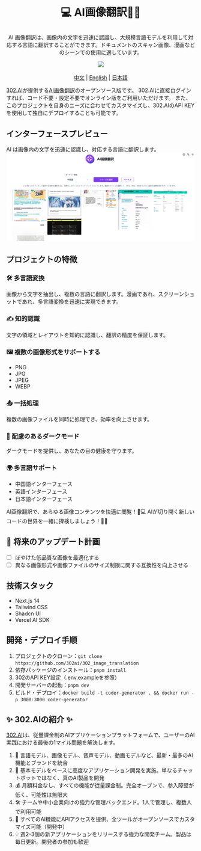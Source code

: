 # <p align="center">💻 AI画像翻訳🚀✨</p>

<p align="center">AI 画像翻訳は、画像内の文字を迅速に認識し、大規模言語モデルを利用して対応する言語に翻訳することができます。ドキュメントのスキャン画像、漫画などのシーンでの使用に適しています。</p>

<p align="center"><a href="https://302.ai/tools/word/" target="blank"><img src="https://file.302ai.cn/gpt/imgs/github/302_badge.png" /></a></p >

<p align="center"><a href="README zh.md">中文</a> | <a href="README.md">English</a> | <a href="README_ja.md">日本語</a></p>


[302.AI](https://302.ai)が提供する[AI画像翻訳](https://302.ai/tools/pt/)のオープンソース版です。
302.AIに直接ログインすれば、コード不要・設定不要でオンライン版をご利用いただけます。
また、このプロジェクトを自身のニーズに合わせてカスタマイズし、302.AIのAPI KEYを使用して独自にデプロイすることも可能です。

## インターフェースプレビュー
AI は画像内の文字を迅速に認識し、対応する言語に翻訳します。
![インターフェースプレビュー](docs/图片翻译日.png)

## プロジェクトの特徴
### 🛠️ 多言語変換
画像から文字を抽出し、複数の言語に翻訳します。漫画であれ、スクリーンショットであれ、多言語変換を迅速に実現できます。
### ✍️ 知的認識
文字の領域とレイアウトを知的に認識し、翻訳の精度を保証します。
### 🖼️ 複数の画像形式をサポートする
- PNG
- JPG
- JPEG
- WEBP
### 📤 一括処理
複数の画像ファイルを同時に処理でき、効率を向上させます。
### 🌙 配慮のあるダークモード
ダークモードを提供し、あなたの目の健康を守ります。
### 🌍 多言語サポート
- 中国語インターフェース
- 英語インターフェース
- 日本語インターフェース


AI画像翻訳で、あらゆる画像コンテンツを快適に閲覧！🎉💻 AIが切り開く新しいコードの世界を一緒に探検しましょう！🌟🚀

## 🚩 将来のアップデート計画
- [ ] ぼやけた低品質な画像を最適化する
- [ ] 異なる画像形式や画像ファイルのサイズ制限に関する互換性を向上させる

## 技術スタック
- Next.js 14
- Tailwind CSS
- Shadcn UI
- Vercel AI SDK

## 開発・デプロイ手順
1. プロジェクトのクローン：`git clone https://github.com/302ai/302_image_translation`
2. 依存パッケージのインストール：`pnpm install`
3. 302のAPI KEY設定（.env.exampleを参照）
4. 開発サーバーの起動：`pnpm dev`
5. ビルド・デプロイ：`docker build -t coder-generator . && docker run -p 3000:3000 coder-generator`


## ✨ 302.AIの紹介 ✨
[302.AI](https://302.ai)は、従量課金制のAIアプリケーションプラットフォームで、ユーザーのAI実践における最後の1マイル問題を解決します。
1. 🧠 言語モデル、画像モデル、音声モデル、動画モデルなど、最新・最多のAI機能とブランドを統合
2. 🚀 基本モデルをベースに高度なアプリケーション開発を実施。単なるチャットボットではなく、真のAI製品を開発
3. 💰 月額料金なし、すべての機能が従量課金制。完全オープンで、参入障壁が低く、可能性は無限大
4. 🛠 チームや中小企業向けの強力な管理バックエンド。1人で管理し、複数人で利用可能
5. 🔗 すべてのAI機能にAPIアクセスを提供、全ツールがオープンソースでカスタマイズ可能（開発中）
6. 💡 週2-3個の新アプリケーションをリリースする強力な開発チーム。製品は毎日更新。開発者の参加も歓迎
